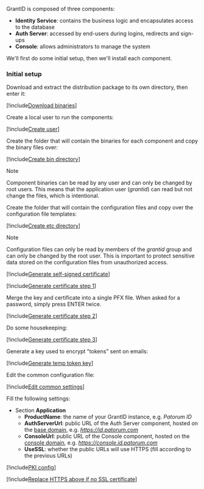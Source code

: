 ﻿GrantID is composed of three components:

* **Identity Service**: contains the business logic and encapsulates access to the database
* **Auth Server**: accessed by end-users during logins, redirects and sign-ups
* **Console**: allows administrators to manage the system

We'll first do some initial setup, then we'll install each component.

### Initial setup

Download and extract the distribution package to its own directory, then enter it:

[!include[Download binaries](../../../../../../includes/grant-id/linux/download-package.md)]

Create a local user to run the components:

[!include[Create user](../../../../../../includes/grant-id/linux/create-user.md)]

Create the folder that will contain the binaries for each component and copy the binary files over:

[!include[Create bin directory](../../../../../../includes/grant-id/linux/create-bin-dir.md)]

> [!NOTE]
> Component binaries can be read by any user and can only be changed by root users. This means that the application user (*grantid*) can read but not change the files, which is intentional.

Create the folder that will contain the configuration files and copy over the configuration file templates:

[!include[Create etc directory](../../../../../../includes/grant-id/linux/create-etc-dir.md)]

> [!NOTE]
> Configuration files can only be read by members of the *grantid* group and can only be changed by the root user. This is important to protect sensitive data stored on the configuration files from unauthorized access.

[!include[Generate self-signed certificate](../../includes/gen-cert.md)]

[!include[Generate certificate step 1](../../../../../../includes/grant-id/linux/gen-cert-step1.md)]

Merge the key and certificate into a single PFX file. When asked for a password, simply press ENTER twice.

[!include[Generate certificate step 2](../../../../../../includes/grant-id/linux/gen-cert-step2.md)]

Do some housekeeping:

[!include[Generate certificate step 3](../../../../../../includes/grant-id/linux/gen-cert-step3.md)]

Generate a key used to encrypt "tokens" sent on emails:

[!include[Generate temp token key](../../../../../../includes/grant-id/linux/gen-temp-token-key.md)]

Edit the common configuration file:

[!include[Edit common settings](../../../../../../includes/grant-id/linux/edit-settings-common.md)]

Fill the following settings:

* Section **Application**
  * **ProductName**: the name of your GrantID instance, e.g. *Patorum ID*
  * **AuthServerUrl**: public URL of the Auth Server component, hosted on the [base domain](../../index.md#planning), e.g. *https://id.patorum.com*
  * **ConsoleUrl**: public URL of the Console component, hosted on the [console domain](../../index.md#planning), e.g. *https://console.id.patorum.com*
  * **UseSSL**: whether the public URLs will use HTTPS (fill according to the previous URLs)

[!include[PKI config](../../includes/pki-config.md)]

[!include[Replace HTTPS above if no SSL certificate](../../includes/replace-https-above.md)]
